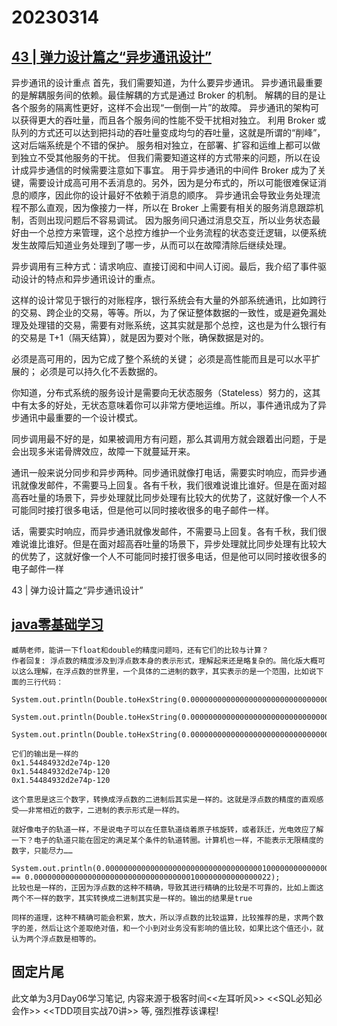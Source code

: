 # 20230314

## [43 | 弹力设计篇之“异步通讯设计”](https://time.geekbang.org/column/article/3926?screen=full)

异步通讯的设计重点 首先，我们需要知道，为什么要异步通讯。 异步通讯最重要的是解耦服务间的依赖。最佳解耦的方式是通过 Broker 的机制。 解耦的目的是让各个服务的隔离性更好，这样不会出现“一倒倒一片”的故障。 异步通讯的架构可以获得更大的吞吐量，而且各个服务间的性能不受干扰相对独立。 利用 Broker 或队列的方式还可以达到把抖动的吞吐量变成均匀的吞吐量，这就是所谓的“削峰”，这对后端系统是个不错的保护。 服务相对独立，在部署、扩容和运维上都可以做到独立不受其他服务的干扰。 但我们需要知道这样的方式带来的问题，所以在设计成异步通信的时候需要注意如下事宜。 用于异步通讯的中间件 Broker 成为了关键，需要设计成高可用不丢消息的。另外，因为是分布式的，所以可能很难保证消息的顺序，因此你的设计最好不依赖于消息的顺序。 异步通讯会导致业务处理流程不那么直观，因为像接力一样，所以在 Broker 上需要有相关的服务消息跟踪机制，否则出现问题后不容易调试。 因为服务间只通过消息交互，所以业务状态最好由一个总控方来管理，这个总控方维护一个业务流程的状态变迁逻辑，以便系统发生故障后知道业务处理到了哪一步，从而可以在故障清除后继续处理。


异步调用有三种方式：请求响应、直接订阅和中间人订阅。最后，我介绍了事件驱动设计的特点和异步通讯设计的重点。

这样的设计常见于银行的对账程序，银行系统会有大量的外部系统通讯，比如跨行的交易、跨企业的交易，等等。所以，为了保证整体数据的一致性，或是避免漏处理及处理错的交易，需要有对账系统，这其实就是那个总控，这也是为什么银行有的交易是 T+1（隔天结算），就是因为要对个账，确保数据是对的。

必须是高可用的，因为它成了整个系统的关键； 必须是高性能而且是可以水平扩展的； 必须是可以持久化不丢数据的。

你知道，分布式系统的服务设计是需要向无状态服务（Stateless）努力的，这其中有太多的好处，无状态意味着你可以非常方便地运维。所以，事件通讯成为了异步通讯中最重要的一个设计模式。

同步调用最不好的是，如果被调用方有问题，那么其调用方就会跟着出问题，于是会出现多米诺骨牌效应，故障一下就蔓延开来。

通讯一般来说分同步和异步两种。同步通讯就像打电话，需要实时响应，而异步通讯就像发邮件，不需要马上回复。各有千秋，我们很难说谁比谁好。但是在面对超高吞吐量的场景下，异步处理就比同步处理有比较大的优势了，这就好像一个人不可能同时接打很多电话，但是他可以同时接收很多的电子邮件一样。

话，需要实时响应，而异步通讯就像发邮件，不需要马上回复。各有千秋，我们很难说谁比谁好。但是在面对超高吞吐量的场景下，异步处理就比同步处理有比较大的优势了，这就好像一个人不可能同时接打很多电话，但是他可以同时接收很多的电子邮件一样

43 | 弹力设计篇之“异步通讯设计”

## [java零基础学习](https://time.geekbang.org/course/detail/100027801-95611)

```
臧萌老师，能讲一下float和double的精度问题吗，还有它们的比较与计算？
作者回复: 浮点数的精度涉及到浮点数本身的表示形式，理解起来还是略复杂的。简化版大概可以这么理解，在浮点数的世界里，一个具体的二进制的数字，其实表示的是一个范围，比如说下面的三行代码：
        System.out.println(Double.toHexString(0.00000000000000000000000000000000000100000000000000021));
        System.out.println(Double.toHexString(0.00000000000000000000000000000000000100000000000000022));
        System.out.println(Double.toHexString(0.00000000000000000000000000000000000100000000000000032));

它们的输出是一样的
0x1.54484932d2e74p-120
0x1.54484932d2e74p-120
0x1.54484932d2e74p-120

这个意思是这三个数字，转换成浮点数的二进制后其实是一样的。这就是浮点数的精度的直观感受——非常相近的数字，二进制的表示形式是一样的。

就好像电子的轨道一样，不是说电子可以在任意轨道绕着原子核旋转，或者跃迁，光电效应了解一下？电子的轨道只能在固定的满足某个条件的轨道转圈。计算机也一样，不能表示无限精度的数字，只能尽力……
       
System.out.println(0.00000000000000000000000000000000000100000000000000032 == 0.00000000000000000000000000000000000100000000000000022);
比较也是一样的，正因为浮点数的这种不精确，导致其进行精确的比较是不可靠的，比如上面这两个不一样的数字，其实转换成二进制其实是一样的。输出的结果是true

同样的道理，这种不精确可能会积累，放大，所以浮点数的比较运算，比较推荐的是，求两个数字的差，然后让这个差取绝对值，和一个小到对业务没有影响的值比较，如果比这个值还小，就认为两个浮点数是相等的。
```


## 固定片尾

此文单为3月Day06学习笔记, 内容来源于极客时间<<左耳听风>> <<SQL必知必会作>> <<TDD项目实战70讲>> 等, 强烈推荐该课程!